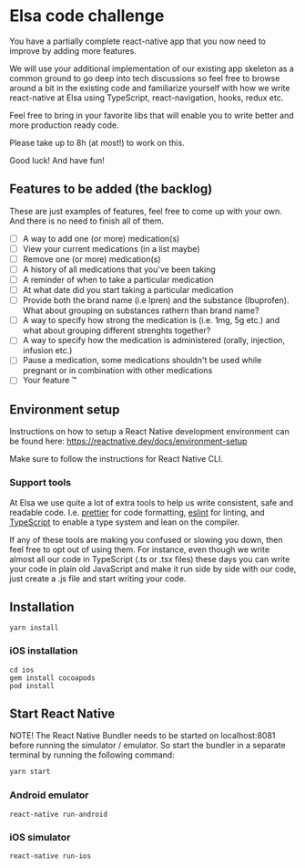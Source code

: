 # Elsa code challenge

You have a partially complete react-native app that you now need to improve by adding more features.

We will use your additional implementation of our existing app skeleton as a common ground to go deep into tech discussions so feel free to browse around a bit in the existing code and familiarize yourself with how we write react-native at Elsa using TypeScript, react-navigation, hooks, redux etc.

Feel free to bring in your favorite libs that will enable you to write better and more production ready code.

Please take up to 8h (at most!) to work on this.

Good luck! And have fun!

## Features to be added (the backlog)

These are just examples of features, feel free to come up with your own. And there is no need to finish all of them.

- [ ] A way to add one (or more) medication(s)
- [ ] View your current medications (in a list maybe)
- [ ] Remove one (or more) medication(s)
- [ ] A history of all medications that you've been taking
- [ ] A reminder of when to take a particular medication
- [ ] At what date did you start taking a particular medication
- [ ] Provide both the brand name (i.e Ipren) and the substance (Ibuprofen). What about grouping on substances rathern than brand name?
- [ ] A way to specify how strong the medication is (i.e. 1mg, 5g etc.) and what about grouping different strenghts together?
- [ ] A way to specify how the medication is administered (orally, injection, infusion etc.)
- [ ] Pause a medication, some medications shouldn't be used while pregnant or in combination with other medications
- [ ] Your feature ™️

## Environment setup

Instructions on how to setup a React Native development environment can be found here:
https://reactnative.dev/docs/environment-setup

Make sure to follow the instructions for React Native CLI.

### Support tools

At Elsa we use quite a lot of extra tools to help us write consistent, safe and readable code. I.e. [prettier](https://prettier.io/) for code formatting, [eslint](https://eslint.org/) for linting, and [TypeScript](https://www.typescriptlang.org/) to enable a type system and lean on the compiler.

If any of these tools are making you confused or slowing you down, then feel free to opt out of using them. For instance, even though we write almost all our code in TypeScript (.ts or .tsx files) these days you can write your code in plain old JavaScript and make it run side by side with our code, just create a .js file and start writing your code.

## Installation

```
yarn install
```

### iOS installation

```
cd ios
gem install cocoapods
pod install
```

## Start React Native

NOTE! The React Native Bundler needs to be started on localhost:8081 before running the simulator / emulator. So start the bundler in a separate terminal by running the following command:

```sh
yarn start
```

### Android emulator

```
react-native run-android
```

### iOS simulator

```
react-native run-ios
```

